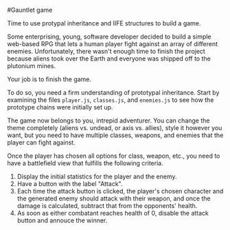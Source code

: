 #Gauntlet game

Time to use protypal inheritance and IIFE structures to build a game.

Some enterprising, young, software developer decided to build a simple web-based RPG that lets a human player fight against an array of different enemies. Unfortunately, there wasn't enough time to finish the project because aliens took over the Earth and everyone was shipped off to the plutonium mines.

Your job is to finish the game.

To do so, you need a firm understanding of prototypal inheritance. Start by examining the files `player.js`, `classes.js`, and `enemies.js` to see how the prototype chains were initially set up.

The game now belongs to you, intrepid adventurer. You can change the theme completely (aliens vs. undead, or axis vs. allies), style it however you want, but you need to have multiple classes, weapons, and enemies that the player can fight against.

Once the player has chosen all options for class, weapon, etc., you need to have a battlefield view that fulfills the following criteria.

1. Display the initial statistics for the player and the enemy.
2. Have a button with the label "Attack".
3. Each time the attack button is clicked, the player's chosen character and the generated enemy should attack with their weapon, and once the damage is calculated, subtract that from the opponents' health.
4. As soon as either combatant reaches health of 0, disable the attack button and annouce the winner.
